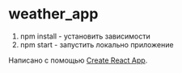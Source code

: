 # weather_app

1) npm install - установить зависимости
2) npm start - запустить локально приложение

Написано с помощью [Create React App](https://github.com/facebook/create-react-app).